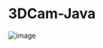 # 3DCam-Java

![image](https://user-images.githubusercontent.com/48839784/236820295-9f4b14a0-936c-4614-b112-c17ef58254bb.png)
